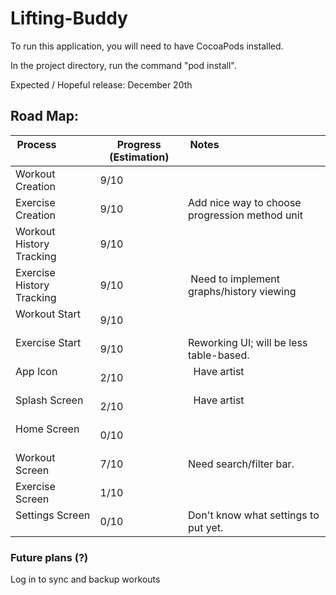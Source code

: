 # Lifting-Buddy

To run this application, you will need to have CocoaPods installed.

In the project directory, run the command "pod install".

Expected / Hopeful release: December 20th

## Road Map:

| Process                   | Progress (Estimation) | Notes                                          |
|---------------------------|-----------------------|------------------------------------------------|
| Workout Creation          | 9/10                  |                                                |
| Exercise Creation         | 9/10                  | Add nice way to choose progression method unit |
| Workout History Tracking  | 9/10                  |                                                |
| Exercise History Tracking | 9/10                  | Need to implement graphs/history viewing       |
| Workout Start             | 9/10                  |                                                |
| Exercise Start            | 9/10                  | Reworking UI; will be less table-based.        |
| App Icon                  | 2/10                  |  Have artist                                   |
| Splash Screen             | 2/10                  |  Have artist                                   |
| Home Screen               | 0/10                  |                                                |
| Workout Screen            | 7/10                  | Need search/filter bar.                        |
| Exercise Screen           | 1/10                  |                                                |
| Settings Screen           | 0/10                  | Don't know what settings to put yet.           |


### Future plans (?)
Log in to sync and backup workouts

